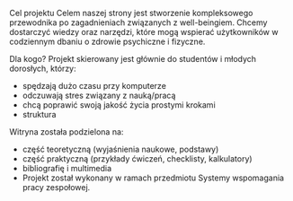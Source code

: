 Cel projektu
Celem naszej strony jest stworzenie kompleksowego przewodnika po zagadnieniach związanych z well-beingiem.
Chcemy dostarczyć wiedzy oraz narzędzi, które mogą wspierać użytkowników w codziennym dbaniu o zdrowie psychiczne i fizyczne.

Dla kogo?
Projekt skierowany jest głównie do studentów i młodych dorosłych, którzy:
 - spędzają dużo czasu przy komputerze
 - odczuwają stres związany z nauką/pracą
 - chcą poprawić swoją jakość życia prostymi krokami
 - struktura

Witryna została podzielona na:
 - część teoretyczną (wyjaśnienia naukowe, podstawy)
 - część praktyczną (przykłady ćwiczeń, checklisty, kalkulatory)
 - bibliografię i multimedia
 - Projekt został wykonany w ramach przedmiotu Systemy wspomagania pracy zespołowej.
